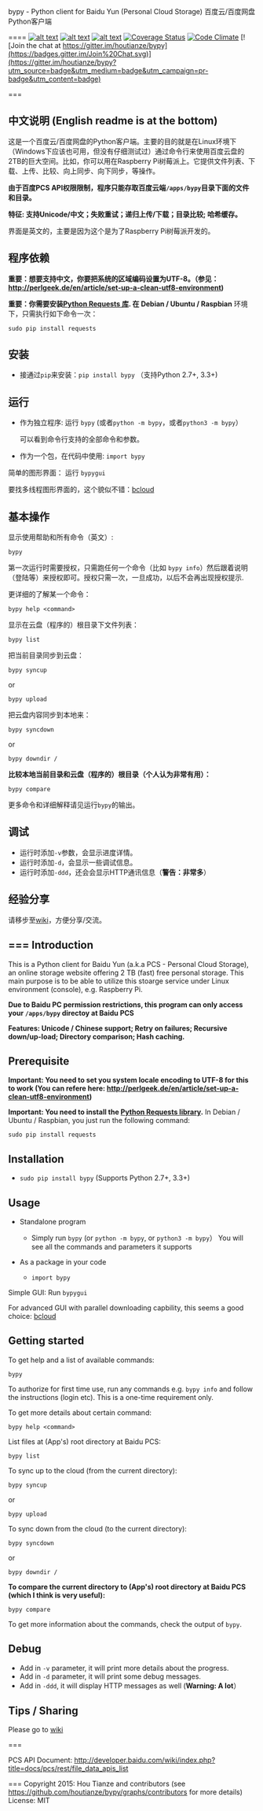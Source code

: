 bypy - Python client for Baidu Yun (Personal Cloud Storage) 百度云/百度网盘Python客户端

====
[![alt text](https://img.shields.io/pypi/v/bypy.svg "PyPi Version")](https://pypi.python.org/pypi/bypy)
[![alt text](https://img.shields.io/pypi/dm/bypy.svg "PyPi Downloads")](https://pypi.python.org/pypi/bypy)
[![alt text](https://travis-ci.org/houtianze/bypy.svg "Build status")](https://travis-ci.org/houtianze/bypy)
[![Coverage Status](https://coveralls.io/repos/houtianze/bypy/badge.svg?branch=master&service=github)](https://coveralls.io/github/houtianze/bypy?branch=master)
[![Code Climate](https://codeclimate.com/github/houtianze/bypy/badges/gpa.svg)](https://codeclimate.com/github/houtianze/bypy)
[![Join the chat at https://gitter.im/houtianze/bypy](https://badges.gitter.im/Join%20Chat.svg)](https://gitter.im/houtianze/bypy?utm_source=badge&utm_medium=badge&utm_campaign=pr-badge&utm_content=badge)

===

中文说明 (English readme is at the bottom)
---
这是一个百度云/百度网盘的Python客户端。主要的目的就是在Linux环境下（Windows下应该也可用，但没有仔细测试过）通过命令行来使用百度云盘的2TB的巨大空间。比如，你可以用在Raspberry Pi树莓派上。它提供文件列表、下载、上传、比较、向上同步、向下同步，等操作。

**由于百度PCS API权限限制，程序只能存取百度云端`/apps/bypy`目录下面的文件和目录。**

**特征: 支持Unicode/中文；失败重试；递归上传/下载；目录比较; 哈希缓存。**

界面是英文的，主要是因为这个是为了Raspberry Pi树莓派开发的。

程序依赖
---
**重要：想要支持中文，你要把系统的区域编码设置为UTF-8。（参见：http://perlgeek.de/en/article/set-up-a-clean-utf8-environment)**

**重要：你需要安装[Python Requests 库](http://www.python-requests.org/). 在 Debian / Ubuntu / Raspbian** 环境下，只需执行如下命令一次：
```
sudo pip install requests
```

安装
---
- 接通过`pip`来安装：`pip install bypy` （支持Python 2.7+, 3.3+)

运行
---
- 作为独立程序: 运行 `bypy` (或者`python -m bypy`，或者`python3 -m bypy`）

  可以看到命令行支持的全部命令和参数。
- 作为一个包，在代码中使用: `import bypy`

简单的图形界面：
运行 `bypygui`

要找多线程图形界面的，这个貌似不错：[bcloud](../../../../LiuLang/bcloud)

基本操作
---
显示使用帮助和所有命令（英文）:
```
bypy
```

第一次运行时需要授权，只需跑任何一个命令（比如 `bypy info`）然后跟着说明（登陆等）来授权即可。授权只需一次，一旦成功，以后不会再出现授权提示.

更详细的了解某一个命令：
```
bypy help <command>
```

显示在云盘（程序的）根目录下文件列表：
```
bypy list
```

把当前目录同步到云盘：
```
bypy syncup
```
or
```
bypy upload
```

把云盘内容同步到本地来：
```
bypy syncdown
```
or
```
bypy downdir /
```

**比较本地当前目录和云盘（程序的）根目录（个人认为非常有用）：**
```
bypy compare
```

更多命令和详细解释请见运行`bypy`的输出。

调试
---
- 运行时添加`-v`参数，会显示进度详情。
- 运行时添加`-d`，会显示一些调试信息。
- 运行时添加`-ddd`，还会会显示HTTP通讯信息（**警告：非常多**）


经验分享
---
请移步至[wiki](../../wiki)，方便分享/交流。

===
Introduction
---
This is a Python client for Baidu Yun (a.k.a PCS - Personal Cloud Storage), an online storage website offering 2 TB (fast) free personal storage. This main purpose is to be able to utilize this stoarge service under Linux environment (console), e.g. Raspberry Pi.

**Due to Baidu PC permission restrictions, this program can only access your `/apps/bypy` directoy at Baidu PCS**

**Features: Unicode / Chinese support; Retry on failures; Recursive down/up-load; Directory comparison; Hash caching.**

Prerequisite
---
**Important: You need to set you system locale encoding to UTF-8 for this to work (You can refere here: http://perlgeek.de/en/article/set-up-a-clean-utf8-environment)**

**Important: You need to install the [Python Requests library](http://www.python-requests.org/).** In Debian / Ubuntu / Raspbian, you just run the following command:
```
sudo pip install requests
```

Installation
---
- `sudo pip install bypy` (Supports Python 2.7+, 3.3+)


Usage
---
- Standalone program
  - Simply run `bypy`  (or `python -m bypy`, or `python3 -m bypy`）
  You will see all the commands and parameters it supports

- As a package in your code
  - `import bypy`

Simple GUI:
Run `bypygui`

For advanced GUI with parallel downloading capbility, this seems a good choice: [bcloud](../../../../LiuLang/bcloud)

Getting started
---
To get help and a list of available commands:
```
bypy
```

To authorize for first time use, run any commands e.g. `bypy info` and follow the instructions (login etc). This is a one-time requirement only.

To get more details about certain command:
```
bypy help <command>
```

List files at (App's) root directory at Baidu PCS:
```
bypy list
```

To sync up to the cloud (from the current directory):
```
bypy syncup
```
or
```
bypy upload
```

To sync down from the cloud (to the current directory):
```
bypy syncdown
```
or
```
bypy downdir /
```

**To compare the current directory to (App's) root directory at Baidu PCS (which I think is very useful):**
```
bypy compare
```

To get more information about the commands, check the output of `bypy`.

Debug
---
- Add in `-v` parameter, it will print more details about the progress.
- Add in `-d` parameter, it will print some debug messages.
- Add in `-ddd`, it will display HTTP messages as well (**Warning: A lot**）

Tips / Sharing
---
Please go to [wiki](../../wiki)

===

PCS API Document: http://developer.baidu.com/wiki/index.php?title=docs/pcs/rest/file_data_apis_list

===
Copyright 2015: Hou Tianze and contributors (see https://github.com/houtianze/bypy/graphs/contributors for more details)
License: MIT

